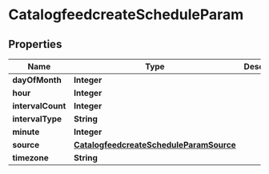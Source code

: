 # CatalogfeedcreateScheduleParam

## Properties
Name | Type | Description | Notes
------------ | ------------- | ------------- | -------------
**dayOfMonth** | **Integer** |  |  [optional]
**hour** | **Integer** |  |  [optional]
**intervalCount** | **Integer** |  |  [optional]
**intervalType** | **String** |  |  [optional]
**minute** | **Integer** |  |  [optional]
**source** | [**CatalogfeedcreateScheduleParamSource**](CatalogfeedcreateScheduleParamSource.md) |  |  [optional]
**timezone** | **String** |  |  [optional]
